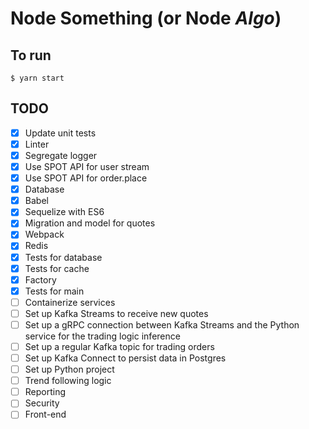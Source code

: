 # Node Something (or Node _Algo_)

## To run

    $ yarn start

## TODO

-   [x] Update unit tests
-   [x] Linter
-   [x] Segregate logger
-   [x] Use SPOT API for user stream
-   [x] Use SPOT API for order.place
-   [x] Database
-   [x] Babel
-   [x] Sequelize with ES6
-   [x] Migration and model for quotes
-   [x] Webpack
-   [x] Redis
-   [x] Tests for database
-   [x] Tests for cache
-   [x] Factory
-   [x] Tests for main
-   [ ] Containerize services
-   [ ] Set up Kafka Streams to receive new quotes
-   [ ] Set up a gRPC connection between Kafka Streams and the Python service for the trading logic inference
-   [ ] Set up a regular Kafka topic for trading orders
-   [ ] Set up Kafka Connect to persist data in Postgres
-   [ ] Set up Python project
-   [ ] Trend following logic
-   [ ] Reporting
-   [ ] Security
-   [ ] Front-end
